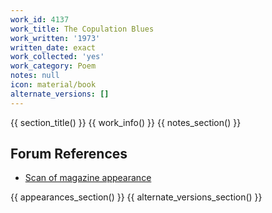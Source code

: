 ```yaml
---
work_id: 4137
work_title: The Copulation Blues
work_written: '1973'
written_date: exact
work_collected: 'yes'
work_category: Poem
notes: null
icon: material/book
alternate_versions: []
---
```


{{ section_title() }}
{{ work_info() }}
{{ notes_section() }}
## Forum References
- [Scan of magazine appearance](https://bukowskiforum.com/threads/slowglass-volume-1-number-1-uncollected-bukowski-poems-and-lennons-nutopia.8581/)

{{ appearances_section() }}
{{ alternate_versions_section() }}